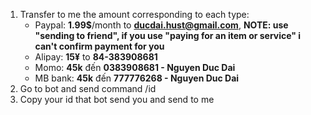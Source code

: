 1. Transfer to me the amount corresponding to each type:
    - Paypal: **1.99$**/month to **ducdai.hust@gmail.com**, **NOTE: use "sending to friend", if you use "paying for an item or service" i can't confirm payment for you**
    - Alipay: **15¥** to **84-383908681**
    - Momo: **45k** đến **0383908681 - Nguyen Duc Dai**
    - MB bank: **45k** đến **777776268 - Nguyen Duc Dai**
2. Go to bot and send command /id
3. Copy your id that bot send you and send to me
